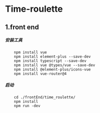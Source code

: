 # Time-roulette

## 1.front end
##### 安装工具
```
    npm install vue
    npm install element-plus --save-dev
    npm install typescript --save-dev
    npm install vue @types/vue --save-dev
    npm install @element-plus/icons-vue
    npm install vue-router@4
```

##### 启动
```
    cd ./frontEnd/time_roulette/
    npm install
    npm run -dev
```






